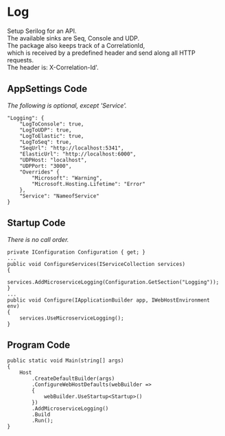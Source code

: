 # Log

Setup Serilog for an API.\
The available sinks are Seq, Console and UDP.\
The package also keeps track of a CorrelationId,\
which is received by a predefined header and send along all HTTP requests.\
The header is: X-Correlation-Id'.

## AppSettings Code
<i>The following is optional, except 'Service'.</i>
```
"Logging": {
    "LogToConsole": true,
    "LogToUDP": true,
    "LogToElastic": true,
    "LogToSeq": true,
    "SeqUrl": "http://localhost:5341",
    "ElasticUrl": "http://localhost:6000",
    "UDPHost: "localhost",
    "UDPPort: "3000",
    "Overrides" {
        "Microsoft": "Warning",
        "Microsoft.Hosting.Lifetime": "Error"
    },
    "Service": "NameofService"
}
```

## Startup Code
<i>There is no call order.</i>
```
private IConfiguration Configuration { get; }
...
public void ConfigureServices(IServiceCollection services)
{
    services.AddMicroserviceLogging(Configuration.GetSection("Logging"));
}
...
public void Configure(IApplicationBuilder app, IWebHostEnvironment env)
{
    services.UseMicroserviceLogging();
}
```

## Program Code
```
public static void Main(string[] args) 
{
    Host
        .CreateDefaultBuilder(args)
        .ConfigureWebHostDefaults(webBuilder => 
        {
            webBuilder.UseStartup<Startup>()
        })
        .AddMicroserviceLogging()
        .Build
        .Run();
}
```